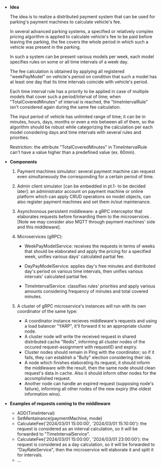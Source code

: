 - **Idea**

  The idea is to realize a distributed payment system that can be used for parking's payment machines to calculate vehicle's fee.

  In several advanced parking systems, a specified or relatively complex pricing algorithm is applied to calculate vehicle's fee to be paid before leaving the parking, the fee covers the whole period in which such a vehicle was present in the parking.

  In such a system can be present various models per week, each model specifies rules on some or all time intervals of a week day.

  The fee calculation is obtained by applying all registered "weekPayModel" on vehicle's period on condition that such a model has at least one day that its time intervals coincide with vehicle's period.

  Each time interval rule has a priority to be applied in case of multiple models that cover such a period/interval of time; when "TotalCoveredMinutes" of interval is reached, the "timeIntervalRule" isn't considered again during the same fee calculation.

  The input period of vehicle has unlimited range of time; it can be in minutes, hours, days, months or even a mix between all of them, so the algorithm should be robust while categorizing the calculation per each model considering days and time intervals with several rules and priorities.

  Restriction: the attribute "TotalCoveredMinutes" in TimeIntervalRule can't have a value higher than a predefined value (ex. 60min).


- **Components**

  1. Payment machines simulator: several payment machine can request even simultaneously the corresponding for a certain period of time.

  2. Admin client simulator [can be embedded in pt.1- to be decided later]:  an administrator account on payment machine or online platform which can apply CRUD operations on model objects, can also register payment machines and set them in/out maintenance.

  3. Asynchronous persistent middleware: a gRPC interceptor that elaborates requests before forwarding them to the microservices . [Note we may consider also MQTT through payment machines' side and this middleware].

  4. Microservices (gRPC):

     - WeekPayModelService: receives the requests in terms of weeks that should be elaborated and apply the pricing for a specified week, unifies various days' calculated partial fee. 

     - DayPayModelService: applies day's free minutes and distributed day's period on various time intervals, then unifies various intervals' calculated partial fee. 

     - TimeIntervalService: classifies rules' priorities and apply various amounts considering frequency of minutes and total covered minutes.

  5. A cluster of gRPC microservice's instances will run with its own coordinator of the same type:
     - A coordinator instance recieves middleware's requests and using a load balancer "YARP", it'll forward it to an appropriate cluster node.
     - A cluster node will write the received request in shared distributed cache "Redis", informing all cluster nodes of the occured request-assignment with requestID and expiry.
     - Cluster nodes should remain in Ping with the coordinator; so if it fails, they can establish a "Bully" election considering their ids.
     - A node which finishes elaborating its request, it should inform the middleware with the result, then the same node should clean request's data in cache. Also it should inform other nodes for the accomplished request.
     - Another node can handle an expired request (supposing node's failure), informing all other nodes of the new expiry (the oldest information wins).

- **Examples of requests coming to the middleware**

  - ADD(TimeInterval)
  - SetMentainance(paymentMachine, mode)
  - CalculateFee('2024/03/01 15:00:00', '2024/03/01 15:10:00'): the request is considered as an interval calculation, so it will be forwarded to "TimeIntervalService".
  - CalculateFee('2024/03/01 15:00:00', '2024/03/01 23:00:00'): the request is considered as a day calculation, so it will be forwarded to "DayRateService", then the microservice will elaborate it and split it for intervals.
  - ...
